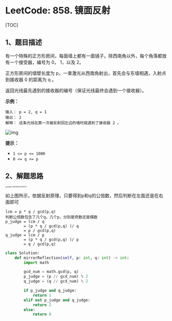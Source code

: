 # LeetCode: 858. 镜面反射

[TOC]

## 1、题目描述

有一个特殊的正方形房间，每面墙上都有一面镜子。除西南角以外，每个角落都放有一个接受器，编号为 0， 1，以及 2。

正方形房间的墙壁长度为 p，一束激光从西南角射出，首先会与东墙相遇，入射点到接收器 0 的距离为 q 。

返回光线最先遇到的接收器的编号（保证光线最终会遇到一个接收器）。

 

**示例：**

```
输入： p = 2, q = 1
输出： 2
解释： 这条光线在第一次被反射回左边的墙时就遇到了接收器 2 。
```

![img](http://markdown-images-1251766755.cos.ap-beijing.myqcloud.com/notebook/2019-09-29-151551.png)

**提示：**

-   `1 <= p <= 1000`
-   `0 <= q <= p`



## 2、解题思路

<img src="http://markdown-images-1251766755.cos.ap-beijing.myqcloud.com/notebook/2019-09-29-152455.png" alt="image-20190929232445177" style="zoom:33%;" />



如上图所示，依据反射原理，只要得到p和q的公倍数，然后判断在左面还是在右面即可

```
lcm = p * q / gcd(p,q)
判断公倍数包含了几个q，几个p，分别是奇数还是偶数
p_judge = lcm / q
        = (p * q / gcd(p,q) )/ q
        = p / gcd(p,q)
q_judge = lcm / p
        = (p * q / gcd(p,q) )/ p
        = q / gcd(p,q)
```



```python
class Solution:
    def mirrorReflection(self, p: int, q: int) -> int:
        import math

        gcd_num = math.gcd(p, q)
        p_judge = (p // gcd_num) % 2
        q_judge = (q // gcd_num) % 2

        if p_judge and q_judge:
            return 1
        elif not p_judge and q_judge:
            return 2
        else:
            return 0
```

